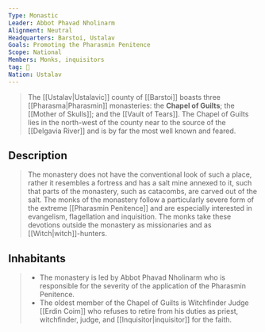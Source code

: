 ```yaml
---
Type: Monastic
Leader: Abbot Phavad Nholinarm
Alignment: Neutral
Headquarters: Barstoi, Ustalav
Goals: Promoting the Pharasmin Penitence
Scope: National
Members: Monks, inquisitors
tag: 👥
Nation: Ustalav
---
```


> The [[Ustalav|Ustalavic]] county of [[Barstoi]] boasts three [[Pharasma|Pharasmin]] monasteries: the **Chapel of Guilts**; the [[Mother of Skulls]]; and the [[Vault of Tears]]. The Chapel of Guilts lies in the north-west of the county near to the source of the [[Delgavia River]] and is by far the most well known and feared.


## Description

> The monastery does not have the conventional look of such a place, rather it resembles a fortress and has a salt mine annexed to it, such that parts of the monastery, such as catacombs, are carved out of the salt.
> The monks of the monastery follow a particularly severe form of the extreme [[Pharasmin Penitence]] and are especially interested in evangelism, flagellation and inquisition. The monks take these devotions outside the monastery as missionaries and as [[Witch|witch]]-hunters.


## Inhabitants

> - The monastery is led by Abbot Phavad Nholinarm who is responsible for the severity of the application of the Pharasmin Penitence.
> - The oldest member of the Chapel of Guilts is Witchfinder Judge [[Erdin Coim]] who refuses to retire from his duties as priest, witchfinder, judge, and [[Inquisitor|inquisitor]] for the faith.







